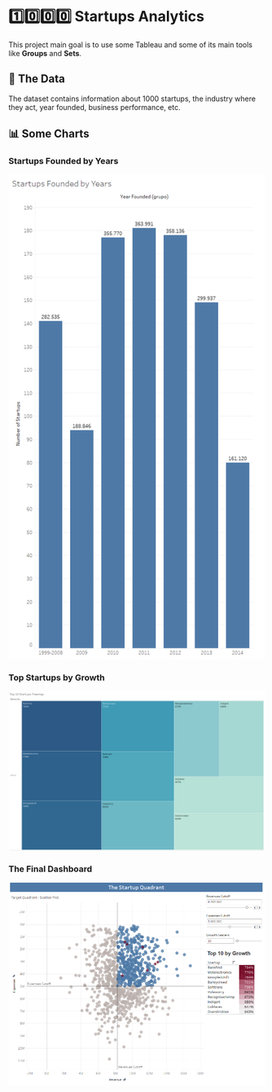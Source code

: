 # 1️⃣0️⃣0️⃣0️⃣ Startups Analytics

This project main goal is to use some Tableau and some of its main tools like **Groups** and **Sets**.

## 💾 The Data
The dataset contains information about 1000 startups, the industry where they act, year founded, business performance, etc.

## 📊 Some Charts

### Startups Founded by Years
![Startups Founded by Years](plots\startups-by-years.png)

### Top Startups by Growth
![Top Startups by Growth](plots\top-10-startups-treemap.png)

### The Final Dashboard
![The Final Dashboard](plots\dashboard.png)